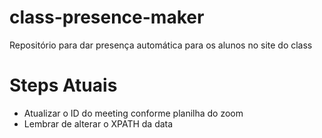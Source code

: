 # class-presence-maker
Repositório para dar presença automática para os alunos no site do class


# Steps Atuais

- Atualizar o ID do meeting conforme planilha do zoom
- Lembrar de alterar o XPATH da data
